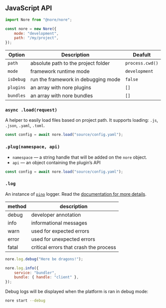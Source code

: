 ## JavaScript API

```js
import Nore from "@nore/nore";

const nore = new Nore({
	mode: "development",
	path: "/my/project",
});
```

| Option    | Description                         | Deafult         |
| --------- | ----------------------------------- | --------------- |
| `path`    | absolute path to the project folder | `process.cwd()` |
| `mode`    | framework runtime mode              | `development`   |
| `isDebug` | run the framework in debugging mode | `false`         |
| `plugins` | an array with nore plugins          | `[]`            |
| `bundles` | an array with nore bundles          | `[]`            |

### `async .load(request)`

A helper to easily load files based on project path. It supports loading: `.js`, `.json`, `.yaml`, `.toml`.

```js
const config = await nore.load("source/config.yaml");
```

### `.plug(namespace, api)`

- `namespace` — a string handle that will be added on the `nore` object.
- `api` — an object containing the plugin’s API

```js
const config = await nore.load("source/config.yaml");
```

### `.log`

An instance of [`pino`](http://getpino.io) logger. Read the [documentation for more details](http://getpino.io/#/docs/api?id=logger).

| method | description                            |
| ------ | -------------------------------------- |
| debug  | developer annotation                   |
| info   | informational messages                 |
| warn   | used for expected errors               |
| error  | used for unexpected errors             |
| fatal  | critical errors that crash the process |

```js
nore.log.debug("Here be dragons!");

nore.log.info({
	service: "bundler",
	bundle: { handle: "client" },
});
```

Debug logs will be displayed when the platform is ran in debug mode:

```sh
nore start --debug
```
